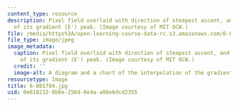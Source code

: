 ```yaml
---
content_type: resource
description: Pixel field overlaid with direction of steepest ascent, and interpolation
  of its gradient (E') peak. (Image courtesy of MIT OCW.)
file: /media/https%3A/open-learning-course-data-rc.s3.amazonaws.com/6-801-machine-vision-fall-2004/0e6182328b6e256d8e4aa86e6dcd2355_6-801f04.jpg
file_type: image/jpeg
image_metadata:
  caption: Pixel field overlaid with direction of steepest ascent, and interpolation
    of its gradient (E') peak. (Image courtesy of MIT OCW.)
  credit: ''
  image-alt: A diagram and a chart of the interpolation of the gradient peak of E.
resourcetype: Image
title: 6-801f04.jpg
uid: 0e618232-8b6e-256d-8e4a-a86e6dcd2355
---
```

